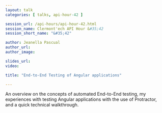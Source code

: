 ```yaml
---
layout: talk
categories: [ talks, api-hour-42 ]

session_url: /api-hours/api-hour-42.html
session_name: Clermont'ech API Hour &#35;42
session_short_name: "&#35;42"

author: Jeanella Pascual
author_url:
author_image:

slides_url:
video:

title: "End-to-End Testing of Angular applications"

---
```


An overview on the concepts of automated End-to-End testing, my experiences with
testing Angular applications with the use of Protractor, and a quick technical walkthrough.
